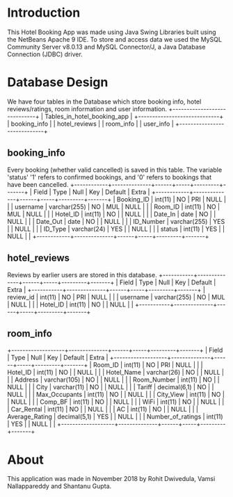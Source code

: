 # Introduction

This Hotel Booking App was made using Java Swing Libraries built using the NetBeans Apache 9 IDE. To store and access data we used the MySQL Community Server v8.0.13 and MySQL Connector/J, a Java Database Connection (JDBC) driver.

# Database Design

We have four tables in the Database which store booking info, hotel reviews/ratings, room information and user information. 
+-----------------------------+
| Tables_in_hotel_booking_app |
+-----------------------------+
| booking_info                |
| hotel_reviews               |
| room_info                   |
| user_info                   |
+-----------------------------+

## booking_info
Every booking (whether valid  cancelled) is saved in this table. The variable 'status' '1' refers to confirmed bookings, and '0' refers to bookings that have been cancelled. 
+------------+--------------+------+-----+---------+-------+
| Field      | Type         | Null | Key | Default | Extra |
+------------+--------------+------+-----+---------+-------+
| Booking_ID | int(11)      | NO   | PRI | NULL    |       |
| username   | varchar(255) | NO   | MUL | NULL    |       |
| Room_ID    | int(11)      | NO   | MUL | NULL    |       |
| Hotel_ID   | int(11)      | NO   |     | NULL    |       |
| Date_In    | date         | NO   |     | NULL    |       |
| Date_Out   | date         | NO   |     | NULL    |       |
| ID_Number  | varchar(255) | YES  |     | NULL    |       |
| ID_Type    | varchar(24)  | YES  |     | NULL    |       |
| status     | int(11)      | YES  |     | NULL    |       |
+------------+--------------+------+-----+---------+-------+

## hotel_reviews
Reviews by earlier users are stored in this database. 
+-----------+--------------+------+-----+---------+-------+
| Field     | Type         | Null | Key | Default | Extra |
+-----------+--------------+------+-----+---------+-------+
| review_id | int(11)      | NO   | PRI | NULL    |       |
| username  | varchar(255) | NO   | MUL | NULL    |       |
| Hotel_ID  | int(11)      | NO   |     | NULL    |       |
+-----------+--------------+------+-----+---------+-------+

## room_info

+-------------------+--------------+------+-----+---------+-------+
| Field             | Type         | Null | Key | Default | Extra |
+-------------------+--------------+------+-----+---------+-------+
| Room_ID           | int(11)      | NO   | PRI | NULL    |       |
| Hotel_ID          | int(11)      | NO   |     | NULL    |       |
| Hotel_Name        | varchar(26)  | NO   |     | NULL    |       |
| Address           | varchar(105) | NO   |     | NULL    |       |
| Room_Number       | int(11)      | NO   |     | NULL    |       |
| City              | varchar(11)  | NO   |     | NULL    |       |
| Tariff            | decimal(6,1) | NO   |     | NULL    |       |
| Max_Occupants     | int(11)      | NO   |     | NULL    |       |
| City_View         | int(11)      | NO   |     | NULL    |       |
| Comp_BF           | int(11)      | NO   |     | NULL    |       |
| WiFi              | int(11)      | NO   |     | NULL    |       |
| Car_Rental        | int(11)      | NO   |     | NULL    |       |
| AC                | int(11)      | NO   |     | NULL    |       |
| Average_Rating    | decimal(5,1) | YES  |     | NULL    |       |
| Number_of_ratings | int(11)      | YES  |     | NULL    |       |
+-------------------+--------------+------+-----+---------+-------+

 
# About

This application was made in November 2018 by Rohit Dwivedula, Vamsi Nallappareddy and Shantanu Gupta.